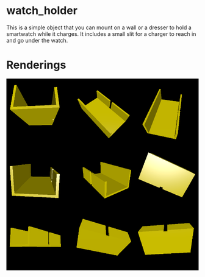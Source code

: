 # watch_holder

This is a simple object that you can mount on a wall or a dresser to hold a smartwatch while it charges. It includes a small slit for a charger to reach in and go under the watch.

# Renderings

![Renderings](rendering.png)
